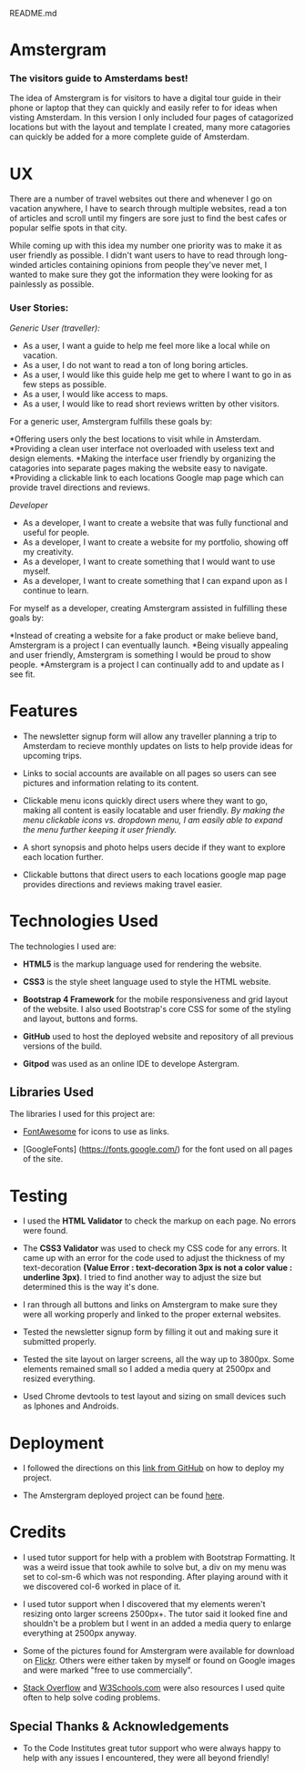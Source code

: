README.md

# Amstergram 
### The visitors guide to Amsterdams best!

The idea of Amstergram is for visitors to have a digital tour guide in their phone or laptop that they can 
quickly and easily refer to for ideas when visting Amsterdam. In this version I only included four pages of
catagorized locations but with the layout and template I created, many more catagories can quickly be added
for a more complete guide of Amsterdam.

# UX

There are a number of travel websites out there and whenever I go on vacation anywhere, I have to search through
multiple websites, read a ton of articles and scroll until my fingers are sore just to find the best cafes or popular
selfie spots in that city. 

While coming up with this idea my number one priority was to make it as user friendly as possible.
I didn't want users to have to read through long-winded articles containing opinions from people they've never met, I 
wanted to make sure they got the information they were looking for as painlessly as possible.

### User Stories:

*Generic User (traveller):*

* As a user, I want a guide to help me feel more like a local while on vacation.
* As a user, I do not want to read a ton of long boring articles.
* As a user, I would like this guide help me get to where I want to go in as few steps as possible.
* As a user, I would like access to maps.
* As a user, I would like to read short reviews written by other visitors.

For a generic user, Amstergram fulfills these goals by:

*Offering users only the best locations to visit while in Amsterdam.
*Providing a clean user interface not overloaded with useless text and design elements.
*Making the interface user friendly by organizing the catagories into separate pages making the website easy to navigate.
*Providing a clickable link to each locations Google map page which can provide travel directions and reviews.

*Developer*

* As a developer, I want to create a website that was fully functional and useful for people.
* As a developer, I want to create a website for my portfolio, showing off my creativity.
* As a developer, I want to create something that I would want to use myself.
* As a developer, I want to create something that I can expand upon as I continue to learn.

For myself as a developer, creating Amstergram assisted in fulfilling these goals by:

*Instead of creating a website for a fake product or make believe band, Amstergram is a project I can eventually launch.
*Being visually appealing and user friendly, Amstergram is something I would be proud to show people.
*Amstergram is a project I can continually add to and update as I see fit.

# Features

* The newsletter signup form will allow any traveller planning a trip to Amsterdam to recieve monthly updates 
on lists to help provide ideas for upcoming trips.

* Links to social accounts are available on all pages so users can see pictures and information relating to its content.

* Clickable menu icons quickly direct users where they want to go, making all content is easily locatable and user friendly.
 *By making the menu clickable icons vs. dropdown menu, I am easily able to expand the menu further keeping it user friendly.*
 
* A short synopsis and photo helps users decide if they want to explore each location further.

* Clickable buttons that direct users to each locations google map page provides directions and reviews making travel easier.

# Technologies Used

The technologies I used are:

* **HTML5** is the markup language used for rendering the website.

* **CSS3** is the style sheet language used to style the HTML website.

* **Bootstrap 4 Framework** for the mobile responsiveness and grid layout of the website. I also used Bootstrap's core CSS 
for some of the styling and layout, buttons and forms.

* **GitHub** used to host the deployed website and repository of all previous versions of the build.

* **Gitpod** was used as an online IDE to develope Astergram.

## Libraries Used

The libraries I used for this project are:

* [FontAwesome](https://fontawesome.com/6?next=%2F) for icons to use as links.

* [GoogleFonts] (https://fonts.google.com/) for the font used on all pages of the site.

# Testing

* I used the **HTML Validator** to check the markup on each page. No errors were found.

* The **CSS3 Validator** was used to check my CSS code for any errors. It came up with an error for the code used to
adjust the thickness of my text-decoration **(Value Error : text-decoration 3px is not a color value : underline 3px)**.
I tried to find another way to adjust the size but determined this is the way it's done.

* I ran through all buttons and links on Amstergram to make sure they were all working properly and linked to the proper
external websites.

* Tested the newsletter signup form by filling it out and making sure it submitted properly.

* Tested the site layout on larger screens, all the way up to 3800px. Some elements remained small so I added a media query
at 2500px and resized everything.

* Used Chrome devtools to test layout and sizing on small devices such as Iphones and Androids.

# Deployment

* I followed the directions on this [link from GitHub](https://help.github.com/en/github/working-with-github-pages/configuring-a-publishing-source-for-your-github-pages-site) on how to deploy my project.

* The Amstergram deployed project can be found [here](https://ryanrayn.github.io/Milestone-1/index.html).

# Credits

* I used tutor support for help with a problem with Bootstrap Formatting. It was a weird issue that took awhile to solve
 but, a div on my menu was set to col-sm-6 which was not responding. After playing around with it we discovered col-6 worked
 in place of it.

* I used tutor support when I discovered that my elements weren't resizing onto larger screens 2500px+. The tutor said it
looked fine and shouldn't be a problem but I went in an added a media query to enlarge everything at 2500px anyway.

* Some of the pictures found for Amstergram were available for download on [Flickr](https://www.flickr.com/). Others were either
taken by myself or found on Google images and were marked "free to use commercially".

* [Stack Overflow](https://stackoverflow.com/)  and [W3Schools.com](https://www.w3schools.com/) were also resources I used quite often to help solve coding problems.

## Special Thanks & Acknowledgements

* To the Code Institutes great tutor support who were always happy to help with any issues I encountered, they were all beyond friendly!















